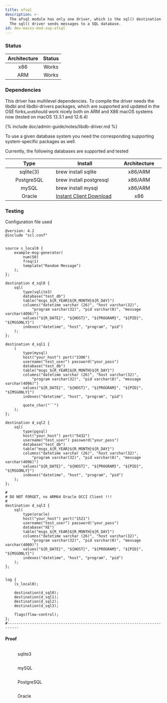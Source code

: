 ```yaml
---
title: afsql
description: >-
  The afsql module has only one driver, which is the sql() destination driver.
  The sql() driver sends messages to a SQL database.
id: dev-macos-mod-sup-afsql
---
```


### Status

| Architecture | Status |
| :----------: | :----: |
|      x86     |  Works |
|      ARM     |  Works |

### Dependencies

This driver has multilevel dependencies. To compile the driver needs the libdbi and libdbi-drivers packages, which are supported and updated in the OSE forks,`and`should work nicely both on ARM and X86 macOS systems now (tested on macOS 13.3.1 and 12.6.4)

{% include doc/admin-guide/notes/libdb-driver.md %}

To use a given database system you need the corresponding supporting system-specific packages as well.&#x20;

Currently, the following databases are supported and tested

<table>
  <thead>
    <tr>
      <th width="178" align="center">Type</th>
      <th width="271">Install</th>
      <th width="156" align="center">Architecture</th>
    </tr>
  </thead>
  <tbody>
    <tr>
      <td align="center">sqlite(3)</td>
      <td>brew install sqlite</td>
      <td align="center">x86/ARM</td>
    </tr>
    <tr>
      <td align="center">PostgreSQL</td>
      <td>brew install postgresql</td>
      <td align="center">x86/ARM</td>
    </tr>
    <tr>
      <td align="center">mySQL</td>
      <td>brew install mysql</td>
      <td align="center">x86/ARM</td>
    </tr>
    <tr>
      <td align="center">Oracle</td>
      <td>
        <a href="https://www.oracle.com/database/technologies/instant-client/macos-intel-x86-downloads.html">Instant Client Download</a>
      </td>
      <td align="center">x86</td>
    </tr>
  </tbody>
</table>

### Testing

Configuration file used

```config
@version: 4.2
@include "scl.conf"


source s_local0 {
    example-msg-generator(
        num(50)
        freq(1)
        template("Random Message")
    );
};

destination d_sql0 {
    sql(
        type(sqlite3)
        database("test_db")
        table("msgs_${R_YEAR}${R_MONTH}${R_DAY}")
        columns("datetime varchar (26)", "host varchar(32)",
            "program varchar(32)", "pid varchar(8)", "message varchar(4096)")
        values("${R_DATE}", "${HOST}", "${PROGRAM}", "${PID}", "${MSGONLY}")
        indexes("datetime", "host", "program", "pid")
    );
};

destination d_sql1 {
    (
        type(mysql)
        host("your_host") port("3306")
        username("test_user") password("your_pass")
        database("test_db")
        table("msgs_${R_YEAR}${R_MONTH}${R_DAY}")
        columns("datetime varchar (26)", "host varchar(32)",
            "program varchar(32)", "pid varchar(8)", "message varchar(4096)")
        values("${R_DATE}", "${HOST}", "${PROGRAM}", "${PID}", "${MSGONLY}")
        indexes("datetime", "host", "program", "pid")

        quote_char("``")
    );
};

destination d_sql2 {
    sql(
        type(pgsql)
        host("your_host") port("5432")
        username("test_user") password("your_pass")
        database("test_db")
        table("msgs_${R_YEAR}${R_MONTH}${R_DAY}")
        columns("datetime varchar (26)", "host varchar(32)",
            "program varchar(32)", "pid varchar(8)", "message varchar(4096)")
        values("${R_DATE}", "${HOST}", "${PROGRAM}", "${PID}", "${MSGONLY}")
        indexes("datetime", "host", "program", "pid")
    );
};

#
# DO NOT FORGET, no ARM64 Oracle OCCI Client !!!
#
destination d_sql3 {
    sql(
        type(oracle)
        host("your_host") port("1521")
        username("test_user") password("your_pass")
        database("XE")
        table("msgs_${R_YEAR}${R_MONTH}${R_DAY}")
        columns("datetime varchar (26)", "host varchar(32)",
            "program varchar(32)", "pid varchar(8)", "message varchar(4000)")
        values("${R_DATE}", "${HOST}", "${PROGRAM}", "${PID}", "${MSGONLY}")
        indexes("datetime", "host", "program", "pid")
    );
};


log {
    (s_local0);

    destination(d_sql0);
    destination(d_sql1);
    destination(d_sql2);
    destination(d_sql3);

    flags(flow-control);
};
#---------------------------------------------------------------------------

```

#### Proof

<figure><img src="/assets/images/Screenshot 2023-06-05 at 12.00.17 (1).png" alt=""><figcaption><p>sqlite3</p></figcaption></figure>

<figure><img src="/assets/images/Screenshot 2023-06-05 at 12.07.21 (1).png" alt=""><figcaption><p>mySQL</p></figcaption></figure>

<figure><img src="/assets/images/Screenshot 2023-06-05 at 12.08.39 (1).png" alt=""><figcaption><p>PostgreSQL</p></figcaption></figure>

<figure><img src="/assets/images/Screenshot 2023-06-05 at 14.43.43.png" alt=""><figcaption><p>Oracle</p></figcaption></figure>
